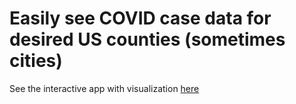 # Easily see COVID case data for desired US counties (sometimes cities)

See the interactive app with visualization [here](https://share.streamlit.io/discdiver/covid-cities/main/app.py)